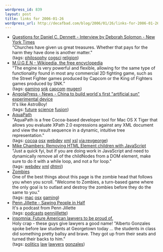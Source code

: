 ```yaml
--- 
wordpress_id: 839
layout: post
title: links for 2006-01-26
wordpress_url: http://decafbad.com/blog/2006/01/26/links-for-2006-01-26
---
```

<ul class="delicious">
	<li>
		<div class="delicious-link"><a href="http://www.nytimes.com/2006/01/22/magazine/22wwln_q4.html?ex=1295586000&en=f98fddb663a39246&ei=5090&partner=rssuserland&emc=rss">Questions for Daniel C. Dennett - Interview by Deborah Solomon - New York Times</a></div>
		<div class="delicious-extended">"Churches have given us great treasures. Whether that pays for the harm they have done is another matter."</div>
		<div class="delicious-tags">(tags: <a href="http://del.icio.us/deusx/philosophy">philosophy</a> <a href="http://del.icio.us/deusx/cogsci">cogsci</a> <a href="http://del.icio.us/deusx/religion">religion</a>)</div>
	</li>
	<li>
		<div class="delicious-link"><a href="http://en.wikipedia.org/wiki/M.U.G.E.N">M.U.G.E.N - Wikipedia, the free encyclopedia</a></div>
		<div class="delicious-extended">"The engine is very powerful and flexible, allowing for the same type of functionality found in most any commercial 2D fighting game, such as the Street Fighter games produced by Capcom or the King of Fighters games produced by SNK."</div>
		<div class="delicious-tags">(tags: <a href="http://del.icio.us/deusx/gaming">gaming</a> <a href="http://del.icio.us/deusx/snk">snk</a> <a href="http://del.icio.us/deusx/capcom">capcom</a> <a href="http://del.icio.us/deusx/mugen">mugen</a>)</div>
	</li>
	<li>
		<div class="delicious-link"><a href="http://www.angolapress-angop.ao/noticia-e.asp?ID=409853">AngolaPress - News - China to build world`s first "artificial sun" experimental device</a></div>
		<div class="delicious-extended">It's like AstroBoy!</div>
		<div class="delicious-tags">(tags: <a href="http://del.icio.us/deusx/future">future</a> <a href="http://del.icio.us/deusx/science">science</a> <a href="http://del.icio.us/deusx/fusion">fusion</a>)</div>
	</li>
	<li>
		<div class="delicious-link"><a href="http://www.ditchnet.org/aquapath/">AquaPath</a></div>
		<div class="delicious-extended">"AquaPath is a free Cocoa-based developer tool for Mac OS X Tiger that allows you evaluate XPath 2.0 expressions against any XML document and view the result sequence in a dynamic, intuitive tree representation."</div>
		<div class="delicious-tags">(tags: <a href="http://del.icio.us/deusx/cocoa">cocoa</a> <a href="http://del.icio.us/deusx/osx">osx</a> <a href="http://del.icio.us/deusx/webdev">webdev</a> <a href="http://del.icio.us/deusx/xml">xml</a> <a href="http://del.icio.us/deusx/xsl">xsl</a> <a href="http://del.icio.us/deusx/via:revgeorge">via:revgeorge</a>)</div>
	</li>
	<li>
		<div class="delicious-link"><a href="http://weblogs.macromedia.com/mesh/archives/2006/01/removing_html_e.cfm">Mike Chambers: Removing HTML Element children with JavaScript</a></div>
		<div class="delicious-extended">"Just a quick fyi, but if you are doing work in JavaScript and need to dynamically remove all of the childNodes from a DOM element, make sure to do it with a while loop, and not a for loop."</div>
		<div class="delicious-tags">(tags: <a href="http://del.icio.us/deusx/webdev">webdev</a> <a href="http://del.icio.us/deusx/xml">xml</a> <a href="http://del.icio.us/deusx/dhtml">dhtml</a>)</div>
	</li>
	<li>
		<div class="delicious-link"><a href="http://codenautics.com/zombies/">Zombies</a></div>
		<div class="delicious-extended">One of the best things about this page is the zombie head that follows you when you scroll.  "Welcome to Zombies, a turn-based game where the only goal is to outlast and destroy the zombies before they do the same to you."</div>
		<div class="delicious-tags">(tags: <a href="http://del.icio.us/deusx/mac">mac</a> <a href="http://del.icio.us/deusx/osx">osx</a> <a href="http://del.icio.us/deusx/gaming">gaming</a>)</div>
	</li>
	<li>
		<div class="delicious-link"><a href="http://penn.freefm.com/?">Penn Jillette - Sawing People in Half</a></div>
		<div class="delicious-extended">It's a podcast from Penn Jillette</div>
		<div class="delicious-tags">(tags: <a href="http://del.icio.us/deusx/podcasts">podcasts</a> <a href="http://del.icio.us/deusx/pennjillette">pennjillette</a>)</div>
	</li>
	<li>
		<div class="delicious-link"><a href="http://insomnia.livejournal.com/652389.html?nc=2&style=mine">insomnia: Future American lawyers to be proud of.</a></div>
		<div class="delicious-extended">Holy crap - these guys give lawyers a good name! "Alberto Gonzales spoke before law students at Georgetown today ... the students in class did something pretty ballsy and brave. They got up from their seats and turned their backs to him."</div>
		<div class="delicious-tags">(tags: <a href="http://del.icio.us/deusx/politics">politics</a> <a href="http://del.icio.us/deusx/law">law</a> <a href="http://del.icio.us/deusx/lawyers">lawyers</a> <a href="http://del.icio.us/deusx/gonzales">gonzales</a>)</div>
	</li>
</ul>
